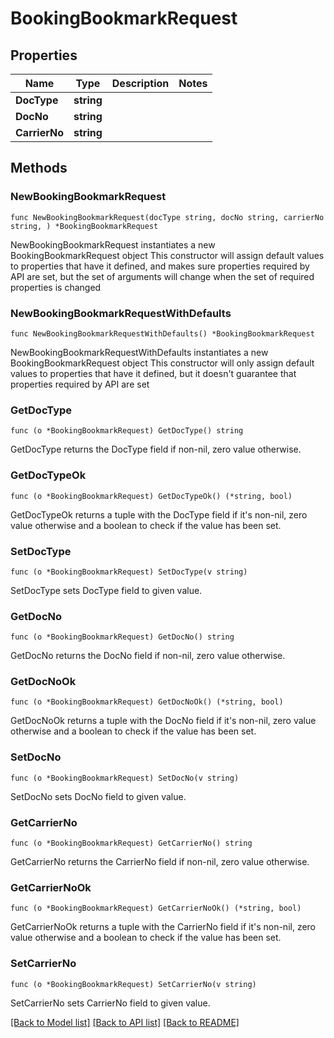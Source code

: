 # BookingBookmarkRequest

## Properties

Name | Type | Description | Notes
------------ | ------------- | ------------- | -------------
**DocType** | **string** |  | 
**DocNo** | **string** |  | 
**CarrierNo** | **string** |  | 

## Methods

### NewBookingBookmarkRequest

`func NewBookingBookmarkRequest(docType string, docNo string, carrierNo string, ) *BookingBookmarkRequest`

NewBookingBookmarkRequest instantiates a new BookingBookmarkRequest object
This constructor will assign default values to properties that have it defined,
and makes sure properties required by API are set, but the set of arguments
will change when the set of required properties is changed

### NewBookingBookmarkRequestWithDefaults

`func NewBookingBookmarkRequestWithDefaults() *BookingBookmarkRequest`

NewBookingBookmarkRequestWithDefaults instantiates a new BookingBookmarkRequest object
This constructor will only assign default values to properties that have it defined,
but it doesn't guarantee that properties required by API are set

### GetDocType

`func (o *BookingBookmarkRequest) GetDocType() string`

GetDocType returns the DocType field if non-nil, zero value otherwise.

### GetDocTypeOk

`func (o *BookingBookmarkRequest) GetDocTypeOk() (*string, bool)`

GetDocTypeOk returns a tuple with the DocType field if it's non-nil, zero value otherwise
and a boolean to check if the value has been set.

### SetDocType

`func (o *BookingBookmarkRequest) SetDocType(v string)`

SetDocType sets DocType field to given value.


### GetDocNo

`func (o *BookingBookmarkRequest) GetDocNo() string`

GetDocNo returns the DocNo field if non-nil, zero value otherwise.

### GetDocNoOk

`func (o *BookingBookmarkRequest) GetDocNoOk() (*string, bool)`

GetDocNoOk returns a tuple with the DocNo field if it's non-nil, zero value otherwise
and a boolean to check if the value has been set.

### SetDocNo

`func (o *BookingBookmarkRequest) SetDocNo(v string)`

SetDocNo sets DocNo field to given value.


### GetCarrierNo

`func (o *BookingBookmarkRequest) GetCarrierNo() string`

GetCarrierNo returns the CarrierNo field if non-nil, zero value otherwise.

### GetCarrierNoOk

`func (o *BookingBookmarkRequest) GetCarrierNoOk() (*string, bool)`

GetCarrierNoOk returns a tuple with the CarrierNo field if it's non-nil, zero value otherwise
and a boolean to check if the value has been set.

### SetCarrierNo

`func (o *BookingBookmarkRequest) SetCarrierNo(v string)`

SetCarrierNo sets CarrierNo field to given value.



[[Back to Model list]](../README.md#documentation-for-models) [[Back to API list]](../README.md#documentation-for-api-endpoints) [[Back to README]](../README.md)


